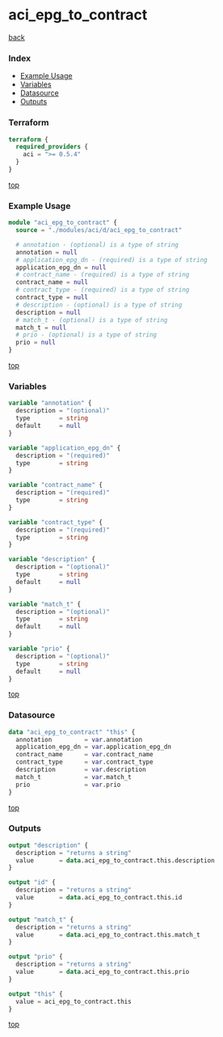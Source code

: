 # aci_epg_to_contract

[back](../aci.md)

### Index

- [Example Usage](#example-usage)
- [Variables](#variables)
- [Datasource](#datasource)
- [Outputs](#outputs)

### Terraform

```terraform
terraform {
  required_providers {
    aci = ">= 0.5.4"
  }
}
```

[top](#index)

### Example Usage

```terraform
module "aci_epg_to_contract" {
  source = "./modules/aci/d/aci_epg_to_contract"

  # annotation - (optional) is a type of string
  annotation = null
  # application_epg_dn - (required) is a type of string
  application_epg_dn = null
  # contract_name - (required) is a type of string
  contract_name = null
  # contract_type - (required) is a type of string
  contract_type = null
  # description - (optional) is a type of string
  description = null
  # match_t - (optional) is a type of string
  match_t = null
  # prio - (optional) is a type of string
  prio = null
}
```

[top](#index)

### Variables

```terraform
variable "annotation" {
  description = "(optional)"
  type        = string
  default     = null
}

variable "application_epg_dn" {
  description = "(required)"
  type        = string
}

variable "contract_name" {
  description = "(required)"
  type        = string
}

variable "contract_type" {
  description = "(required)"
  type        = string
}

variable "description" {
  description = "(optional)"
  type        = string
  default     = null
}

variable "match_t" {
  description = "(optional)"
  type        = string
  default     = null
}

variable "prio" {
  description = "(optional)"
  type        = string
  default     = null
}
```

[top](#index)

### Datasource

```terraform
data "aci_epg_to_contract" "this" {
  annotation         = var.annotation
  application_epg_dn = var.application_epg_dn
  contract_name      = var.contract_name
  contract_type      = var.contract_type
  description        = var.description
  match_t            = var.match_t
  prio               = var.prio
}
```

[top](#index)

### Outputs

```terraform
output "description" {
  description = "returns a string"
  value       = data.aci_epg_to_contract.this.description
}

output "id" {
  description = "returns a string"
  value       = data.aci_epg_to_contract.this.id
}

output "match_t" {
  description = "returns a string"
  value       = data.aci_epg_to_contract.this.match_t
}

output "prio" {
  description = "returns a string"
  value       = data.aci_epg_to_contract.this.prio
}

output "this" {
  value = aci_epg_to_contract.this
}
```

[top](#index)